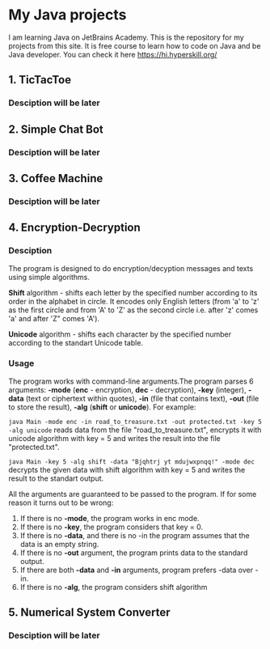 # My Java projects
I am learning Java on JetBrains Academy. This is the repository for my projects from this site. It is free course to learn how to code on Java and be Java developer. You can check it here https://hi.hyperskill.org/
## 1. TicTacToe
### Desciption will be later
## 2. Simple Chat Bot
### Desciption will be later
## 3. Coffee Machine
### Desciption will be later
## 4. Encryption-Decryption
### Desciption
The program is designed to do encryption/decyption messages and texts using simple algorithms.

**Shift** algorithm - shifts each letter by the specified number according to its order in the alphabet in circle. It encodes only English letters (from 'a' to 'z' as the first circle and from 'A' to 'Z' as the second circle i.e. after 'z' comes 'a' and after 'Z" comes 'A').

**Unicode** algorithm - shifts each character by the specified number according to the standart Unicode table.
### Usage
The program works with command-line arguments.The program parses 6 arguments: **-mode** (**enc** - encryption, **dec** - decryption), **-key** (integer), **-data** (text or ciphertext within quotes), **-in** (file that contains text), **-out** (file to store the result), **-alg** (**shift** or **unicode**). For example:

`java Main -mode enc -in road_to_treasure.txt -out protected.txt -key 5 -alg unicode` reads data from the file "road_to_treasure.txt", encrypts it with unicode algorithm with key = 5 and writes the result into the file "protected.txt".

`java Main -key 5 -alg shift -data "Bjqhtrj yt mdujwxpnqq!" -mode dec` decrypts the given data with shift algorithm with key = 5 and writes the result to the standart output.

All the arguments are guaranteed to be passed to the program. If for some reason it turns out to be wrong:
1. If there is no **-mode**, the program works in enc mode.
2. If there is no **-key**, the program considers that key = 0.
3. If there is no **-data**, and there is no -in the program assumes that the data is an empty string.
4. If there is no **-out** argument, the program prints data to the standard output.
5. If there are both **-data** and **-in** arguments, program prefers -data over -in.
6. If there is no **-alg**, the program considers shift algorithm
## 5. Numerical System Converter
### Desciption will be later
